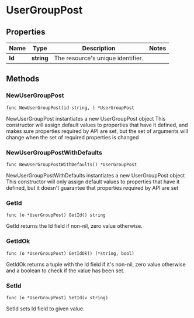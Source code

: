 # UserGroupPost

## Properties

|Name | Type | Description | Notes|
|------------ | ------------- | ------------- | -------------|
|**Id** | **string** | The resource&#39;s unique identifier. | |

## Methods

### NewUserGroupPost

`func NewUserGroupPost(id string, ) *UserGroupPost`

NewUserGroupPost instantiates a new UserGroupPost object
This constructor will assign default values to properties that have it defined,
and makes sure properties required by API are set, but the set of arguments
will change when the set of required properties is changed

### NewUserGroupPostWithDefaults

`func NewUserGroupPostWithDefaults() *UserGroupPost`

NewUserGroupPostWithDefaults instantiates a new UserGroupPost object
This constructor will only assign default values to properties that have it defined,
but it doesn't guarantee that properties required by API are set

### GetId

`func (o *UserGroupPost) GetId() string`

GetId returns the Id field if non-nil, zero value otherwise.

### GetIdOk

`func (o *UserGroupPost) GetIdOk() (*string, bool)`

GetIdOk returns a tuple with the Id field if it's non-nil, zero value otherwise
and a boolean to check if the value has been set.

### SetId

`func (o *UserGroupPost) SetId(v string)`

SetId sets Id field to given value.




